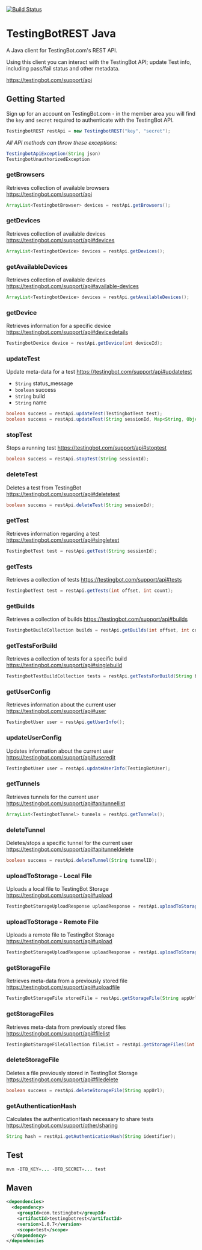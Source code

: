 [![Build Status](https://travis-ci.org/testingbot/testingbot-java.svg?branch=master)](https://travis-ci.org/testingbot/testingbot-java)

TestingBotREST Java
====================

A Java client for TestingBot.com's REST API.

Using this client you can interact with the TestingBot API; update Test info, including pass/fail status and other metadata.

<https://testingbot.com/support/api>

Getting Started
----------------

Sign up for an account on TestingBot.com - in the member area you will find the `key` and `secret` required to authenticate with the TestingBot API.

```java
TestingbotREST restApi = new TestingbotREST("key", "secret");
```

*All API methods can throw these exceptions:*

```java
TestingbotApiException(String json)
TestingbotUnauthorizedException
```

### getBrowsers
Retrieves collection of available browsers
<https://testingbot.com/support/api>


```java
ArrayList<TestingbotBrowser> devices = restApi.getBrowsers();
```

### getDevices
Retrieves collection of available devices
<https://testingbot.com/support/api#devices>


```java
ArrayList<TestingbotDevice> devices = restApi.getDevices();
```

### getAvailableDevices
Retrieves collection of available devices
<https://testingbot.com/support/api#available-devices>


```java
ArrayList<TestingbotDevice> devices = restApi.getAvailableDevices();
```

### getDevice
Retrieves information for a specific device
<https://testingbot.com/support/api#devicedetails>


```java
TestingbotDevice device = restApi.getDevice(int deviceId);
```

### updateTest
Update meta-data for a test
<https://testingbot.com/support/api#updatetest>

- `String` status_message
- `boolean` success
- `String` build
- `String` name


```java
boolean success = restApi.updateTest(TestingbotTest test);
boolean success = restApi.updateTest(String sessionId, Map<String, Object> details);
```

### stopTest
Stops a running test
<https://testingbot.com/support/api#stoptest>


```java
boolean success = restApi.stopTest(String sessionId);
```

### deleteTest
Deletes a test from TestingBot
<https://testingbot.com/support/api#deletetest>


```java
boolean success = restApi.deleteTest(String sessionId);
```

### getTest
Retrieves information regarding a test
<https://testingbot.com/support/api#singletest>


```java
TestingbotTest test = restApi.getTest(String sessionId);
```

### getTests
Retrieves a collection of tests
<https://testingbot.com/support/api#tests>


```java
TestingbotTest test = restApi.getTests(int offset, int count);
```

### getBuilds
Retrieves a collection of builds
<https://testingbot.com/support/api#builds>


```java
TestingbotBuildCollection builds = restApi.getBuilds(int offset, int count);
```

### getTestsForBuild
Retrieves a collection of tests for a specific build
<https://testingbot.com/support/api#singlebuild>


```java
TestingbotTestBuildCollection tests = restApi.getTestsForBuild(String buildIdentifier);
```

### getUserConfig
Retrieves information about the current user
<https://testingbot.com/support/api#user>


```java
TestingbotUser user = restApi.getUserInfo();
```

### updateUserConfig
Updates information about the current user
<https://testingbot.com/support/api#useredit>


```java
TestingbotUser user = restApi.updateUserInfo(TestingBotUser);
```

### getTunnels
Retrieves tunnels for the current user
<https://testingbot.com/support/api#apitunnellist>


```java
ArrayList<TestingbotTunnel> tunnels = restApi.getTunnels();
```

### deleteTunnel
Deletes/stops a specific tunnel for the current user
<https://testingbot.com/support/api#apitunneldelete>


```java
boolean success = restApi.deleteTunnel(String tunnelID);
```

### uploadToStorage - Local File
Uploads a local file to TestingBot Storage
<https://testingbot.com/support/api#upload>


```java
TestingbotStorageUploadResponse uploadResponse = restApi.uploadToStorage(File file);
```

### uploadToStorage - Remote File
Uploads a remote file to TestingBot Storage
<https://testingbot.com/support/api#upload>


```java
TestingbotStorageUploadResponse uploadResponse = restApi.uploadToStorage(String fileUrl);
```

### getStorageFile
Retrieves meta-data from a previously stored file
<https://testingbot.com/support/api#uploadfile>


```java
TestingBotStorageFile storedFile = restApi.getStorageFile(String appUrl);
```

### getStorageFiles
Retrieves meta-data from previously stored files
<https://testingbot.com/support/api#filelist>


```java
TestingBotStorageFileCollection fileList = restApi.getStorageFiles(int offset, int count);
```

### deleteStorageFile
Deletes a file previously stored in TestingBot Storage
<https://testingbot.com/support/api#filedelete>


```java
boolean success = restApi.deleteStorageFile(String appUrl);
```

### getAuthenticationHash
Calculates the authenticationHash necessary to share tests
<https://testingbot.com/support/other/sharing>


```java
String hash = restApi.getAuthenticationHash(String identifier);
```

Test
-----

```java
mvn -DTB_KEY=... -DTB_SECRET=... test
```

Maven
-----

```xml
<dependencies>
  <dependency>
    <groupId>com.testingbot</groupId>
    <artifactId>testingbotrest</artifactId>
    <version>1.0.7</version>
    <scope>test</scope>
  </dependency>
</dependencies
```
